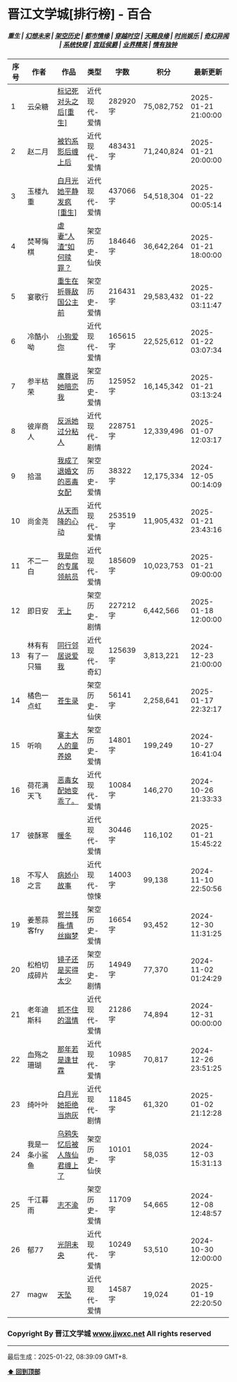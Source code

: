# 晋江文学城[排行榜] - 百合

<h5 align="center">
	<b>重生</b> |
	<a href="https://github.com/dev-chenxing/jjwxc-charts/blob/main/幻想未来.md">幻想未来</a> |
	<a href="https://github.com/dev-chenxing/jjwxc-charts/blob/main/架空历史.md">架空历史</a> |
	<a href="https://github.com/dev-chenxing/jjwxc-charts/blob/main/都市情缘.md">都市情缘</a> |
	<a href="https://github.com/dev-chenxing/jjwxc-charts/blob/main/README.md">穿越时空</a> |
	<a href="https://github.com/dev-chenxing/jjwxc-charts/blob/main/天赐良缘.md">天赐良缘</a> |
	<a href="https://github.com/dev-chenxing/jjwxc-charts/blob/main/时尚娱乐.md">时尚娱乐</a> |
	<a href="https://github.com/dev-chenxing/jjwxc-charts/blob/main/奇幻异闻.md">奇幻异闻</a> |
	<a href="https://github.com/dev-chenxing/jjwxc-charts/blob/main/系统快穿.md">系统快穿</a> |
	<a href="https://github.com/dev-chenxing/jjwxc-charts/blob/main/宫廷侯爵.md">宫廷侯爵</a> |
	<a href="https://github.com/dev-chenxing/jjwxc-charts/blob/main/业界精英.md">业界精英</a> |
	<a href="https://github.com/dev-chenxing/jjwxc-charts/blob/main/情有独钟.md">情有独钟</a>
</h5>

| 序号 | 作者 | 作品 | 类型 | 字数 | 积分 | 最新更新 | 
|-----|------|------|-----|------|------|---------|
| 1 | 云朵糖 | [标记死对头之后[重生]](https://www.jjwxc.net/onebook.php?novelid=8866166) | 近代现代-爱情 | 282920字 | 75,082,752 | 2025-01-21 21:00:00 | 
| 2 | 赵二月 | [被钓系影后缠上后](https://www.jjwxc.net/onebook.php?novelid=8749907) | 近代现代-爱情 | 483431字 | 71,240,824 | 2025-01-21 20:00:00 | 
| 3 | 玉楼九重 | [白月光她平静发疯[重生]](https://www.jjwxc.net/onebook.php?novelid=8460260) | 近代现代-爱情 | 437066字 | 54,518,304 | 2025-01-22 00:05:14 | 
| 4 | 焚琴悔棋 | [虐妻“人渣”如何赎罪？](https://www.jjwxc.net/onebook.php?novelid=8548032) | 架空历史-仙侠 | 184646字 | 36,642,264 | 2025-01-21 18:00:00 | 
| 5 | 宴歌行 | [重生在折辱敌国公主前](https://www.jjwxc.net/onebook.php?novelid=9160348) | 架空历史-爱情 | 216431字 | 29,583,432 | 2025-01-22 03:11:47 | 
| 6 | 冷酷小呦 | [小狗爱你](https://www.jjwxc.net/onebook.php?novelid=4847155) | 近代现代-爱情 | 165615字 | 22,525,612 | 2025-01-22 03:07:34 | 
| 7 | 参半枯荣 | [魔尊说她暗恋我](https://www.jjwxc.net/onebook.php?novelid=8318405) | 架空历史-爱情 | 125952字 | 16,145,342 | 2025-01-21 03:13:24 | 
| 8 | 彼岸商人 | [反派她过分粘人](https://www.jjwxc.net/onebook.php?novelid=9259105) | 近代现代-剧情 | 228751字 | 12,339,496 | 2025-01-07 12:03:17 | 
| 9 | 拾温 | [我成了退婚文的恶毒女配](https://www.jjwxc.net/onebook.php?novelid=8373826) | 架空历史-爱情 | 38322字 | 12,175,334 | 2024-12-05 00:14:09 | 
| 10 | 尚金尧 | [从天而降的心动](https://www.jjwxc.net/onebook.php?novelid=9266571) | 近代现代-爱情 | 253519字 | 11,905,432 | 2025-01-21 23:43:16 | 
| 11 | 不二一白 | [我是你的专属领航员](https://www.jjwxc.net/onebook.php?novelid=9248469) | 近代现代-爱情 | 185609字 | 10,023,753 | 2025-01-21 09:00:00 | 
| 12 | 即日安 | [无上](https://www.jjwxc.net/onebook.php?novelid=8495734) | 架空历史-剧情 | 227212字 | 6,442,566 | 2025-01-18 12:00:00 | 
| 13 | 林有有有了一只猫 | [同行邻居说爱我](https://www.jjwxc.net/onebook.php?novelid=9129142) | 近代现代-奇幻 | 125639字 | 3,813,221 | 2024-12-23 21:00:00 | 
| 14 | 橘色一点虹 | [苍生录](https://www.jjwxc.net/onebook.php?novelid=7079114) | 架空历史-仙侠 | 56141字 | 2,258,641 | 2025-01-17 22:32:17 | 
| 15 | 听响 | [寨主大人的童养媳](https://www.jjwxc.net/onebook.php?novelid=9251703) | 架空历史-爱情 | 14801字 | 199,249 | 2024-10-27 16:41:04 | 
| 16 | 荷花满天飞 | [恶毒女配她变乖了。](https://www.jjwxc.net/onebook.php?novelid=9255100) | 近代现代-爱情 | 10084字 | 146,270 | 2024-10-26 21:33:33 | 
| 17 | 彼酥寒 | [暖冬](https://www.jjwxc.net/onebook.php?novelid=9304168) | 近代现代-爱情 | 30446字 | 116,102 | 2025-01-21 15:45:22 | 
| 18 | 不写人之言 | [病娇小故事](https://www.jjwxc.net/onebook.php?novelid=9287038) | 近代现代-惊悚 | 14003字 | 99,138 | 2024-11-10 22:50:56 | 
| 19 | 姜葱蒜客fry | [贺兰残梅·情丝幽梦](https://www.jjwxc.net/onebook.php?novelid=9269196) | 架空历史-爱情 | 16654字 | 93,452 | 2024-12-30 11:31:25 | 
| 20 | 松柏切成碎片 | [镜子还是买得太少](https://www.jjwxc.net/onebook.php?novelid=9263516) | 架空历史-剧情 | 14949字 | 77,370 | 2024-11-02 01:24:29 | 
| 21 | 老年迪斯科 | [抓不住的温情](https://www.jjwxc.net/onebook.php?novelid=9279093) | 近代现代-爱情 | 21286字 | 74,894 | 2024-12-31 00:00:00 | 
| 22 | 血殇之珊瑚 | [那年若是逢甘霖](https://www.jjwxc.net/onebook.php?novelid=9344462) | 近代现代-爱情 | 10985字 | 70,817 | 2024-12-26 23:51:25 | 
| 23 | 绮叶叶 | [白月光她拒绝当炮灰](https://www.jjwxc.net/onebook.php?novelid=9283937) | 近代现代-剧情 | 11845字 | 61,320 | 2025-01-02 21:12:28 | 
| 24 | 我是一条小鲨鱼 | [乌鸦失忆后被人族仙君缠上了](https://www.jjwxc.net/onebook.php?novelid=9330870) | 架空历史-仙侠 | 10101字 | 58,035 | 2024-12-03 15:31:13 | 
| 25 | 千江暮雨 | [志不渝](https://www.jjwxc.net/onebook.php?novelid=9340415) | 架空历史-爱情 | 11709字 | 54,665 | 2024-12-08 12:48:57 | 
| 26 | 郁77 | [光阴未央](https://www.jjwxc.net/onebook.php?novelid=9263232) | 近代现代-爱情 | 10249字 | 53,510 | 2024-10-30 12:00:00 | 
| 27 | magw | [天坠](https://www.jjwxc.net/onebook.php?novelid=9321852) | 近代现代-爱情 | 14587字 | 19,024 | 2025-01-19 22:20:50 | 

### Copyright By 晋江文学城 www.jjwxc.net All rights reserved

---

最后生成：2025-01-22, 08:39:09 GMT+8.

**[⬆ 回到顶部](#晋江文学城排行榜---百合)**

